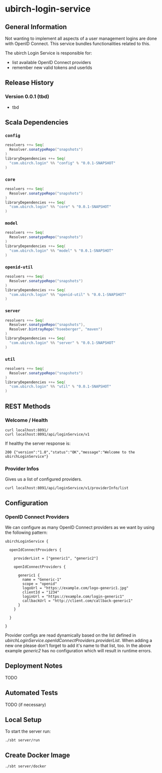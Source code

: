 # ubirch-login-service


## General Information

Not wanting to implement all aspects of a user management logins are done with OpenID Connect. This service bundles
functionalities related to this.

The ubirch Login Service is responsible for:

* list available OpenID Connect providers
* remember new valid tokens and userIds


## Release History

### Version 0.0.1 (tbd)

* tbd


## Scala Dependencies

### `config`

```scala
resolvers ++= Seq(
  Resolver.sonatypeRepo("snapshots")
)
libraryDependencies ++= Seq(
  "com.ubirch.login" %% "config" % "0.0.1-SNAPSHOT"
)
```

### `core`

```scala
resolvers ++= Seq(
  Resolver.sonatypeRepo("snapshots")
)
libraryDependencies ++= Seq(
  "com.ubirch.login" %% "core" % "0.0.1-SNAPSHOT"
)
```

### `model`

```scala
resolvers ++= Seq(
  Resolver.sonatypeRepo("snapshots")
)
libraryDependencies ++= Seq(
  "com.ubirch.login" %% "model" % "0.0.1-SNAPSHOT"
)
```

### `openid-util`

```scala
resolvers ++= Seq(
  Resolver.sonatypeRepo("snapshots")
)
libraryDependencies ++= Seq(
  "com.ubirch.login" %% "openid-util" % "0.0.1-SNAPSHOT"
)
```

### `server`

```scala
resolvers ++= Seq(
  Resolver.sonatypeRepo("snapshots"),
  Resolver.bintrayRepo("hseeberger", "maven")
)
libraryDependencies ++= Seq(
  "com.ubirch.login" %% "server" % "0.0.1-SNAPSHOT"
)
```

### `util`

```scala
resolvers ++= Seq(
  Resolver.sonatypeRepo("snapshots")
)
libraryDependencies ++= Seq(
  "com.ubirch.login" %% "util" % "0.0.1-SNAPSHOT"
)
```


## REST Methods

### Welcome / Health

    curl localhost:8091/
    curl localhost:8091/api/loginService/v1

If healthy the server response is:

    200 {"version":"1.0","status":"OK","message":"Welcome to the ubirchLoginService"}


### Provider Infos

Gives us a list of configured providers.

    curl localhost:8091/api/loginService/v1/providerInfo/list
    

## Configuration

### OpenID Connect Providers

We can configure as many OpenID Connect providers as we want by using the following pattern:

    ubirchLoginService {

      openIdConnectProviders {

        providerList = ["generic1", "generic2"]

        openIdConnectProviders {

          generic1 {
            name = "Generic-1"
            scope = "openid"
            logoUrl = "https://example.com/logo-generic1.jpg"
            clientId = "1234"
            loginUrl = "https://example.com/login-generic1"
            callbackUrl = "http://client.com/callback-generic1"
          }
        }

      }

    }

Provider configs are read dynamically based on the list defined in
_ubirchLoginService.openIdConnectProviders.providerList_. When adding a new one please don't forget to add it's name to
that list, too. In the above example _generic2_ has no configuration which will result in runtime errors.


## Deployment Notes

TODO


## Automated Tests

TODO (if necessary)


## Local Setup

To start the server run:

    ./sbt server/run


## Create Docker Image

    ./sbt server/docker
